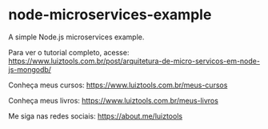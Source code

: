 # node-microservices-example
A simple Node.js microservices example.

Para ver o tutorial completo, acesse: https://www.luiztools.com.br/post/arquitetura-de-micro-servicos-em-node-js-mongodb/

Conheça meus cursos: https://www.luiztools.com.br/meus-cursos

Conheça meus livros: https://www.luiztools.com.br/meus-livros

Me siga nas redes sociais: https://about.me/luiztools